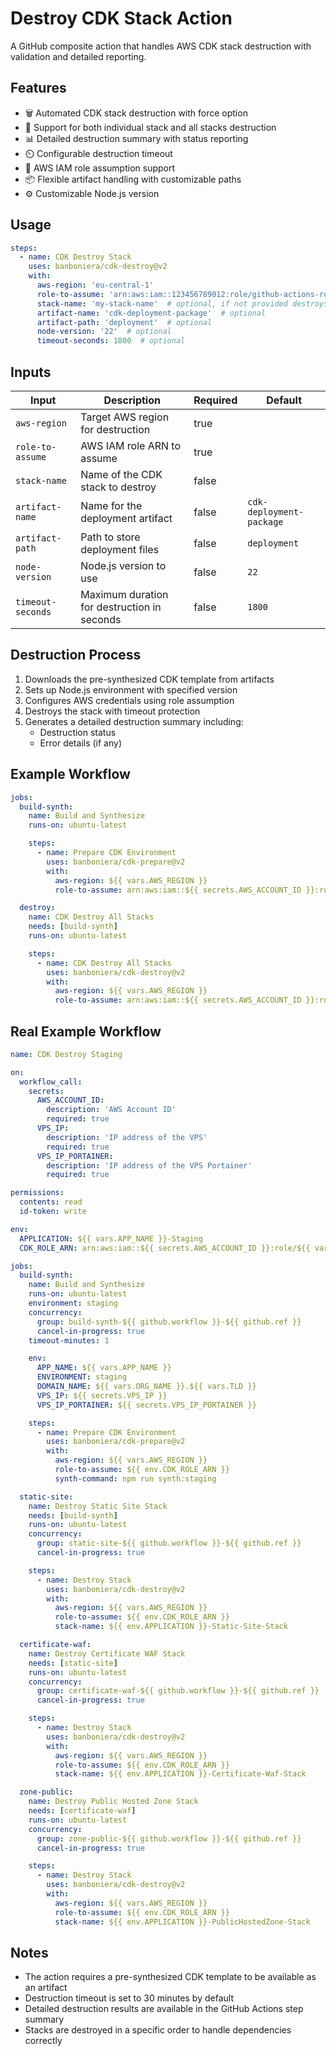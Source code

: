 # Destroy CDK Stack Action

A GitHub composite action that handles AWS CDK stack destruction with validation and detailed reporting.

## Features

- 🗑️ Automated CDK stack destruction with force option
- 🔄 Support for both individual stack and all stacks destruction
- 📊 Detailed destruction summary with status reporting
- ⏲️ Configurable destruction timeout
- 🔐 AWS IAM role assumption support
- 📦 Flexible artifact handling with customizable paths
- ⚙️ Customizable Node.js version

## Usage

```yml
steps:
  - name: CDK Destroy Stack
    uses: banboniera/cdk-destroy@v2
    with:
      aws-region: 'eu-central-1'
      role-to-assume: 'arn:aws:iam::123456789012:role/github-actions-role'
      stack-name: 'my-stack-name'  # optional, if not provided destroys all stacks
      artifact-name: 'cdk-deployment-package'  # optional
      artifact-path: 'deployment'  # optional
      node-version: '22'  # optional
      timeout-seconds: 1800  # optional
```

## Inputs

| Input | Description | Required | Default |
|-------|-------------|----------|---------|
| `aws-region` | Target AWS region for destruction | true | |
| `role-to-assume` | AWS IAM role ARN to assume | true | |
| `stack-name` | Name of the CDK stack to destroy | false | |
| `artifact-name` | Name for the deployment artifact | false | `cdk-deployment-package` |
| `artifact-path` | Path to store deployment files | false | `deployment` |
| `node-version` | Node.js version to use | false | `22` |
| `timeout-seconds` | Maximum duration for destruction in seconds | false | `1800` |

## Destruction Process

1. Downloads the pre-synthesized CDK template from artifacts
2. Sets up Node.js environment with specified version
3. Configures AWS credentials using role assumption
4. Destroys the stack with timeout protection
5. Generates a detailed destruction summary including:
   - Destruction status
   - Error details (if any)

## Example Workflow

```yml
jobs:
  build-synth:
    name: Build and Synthesize
    runs-on: ubuntu-latest

    steps:
      - name: Prepare CDK Environment
        uses: banboniera/cdk-prepare@v2
        with:
          aws-region: ${{ vars.AWS_REGION }}
          role-to-assume: arn:aws:iam::${{ secrets.AWS_ACCOUNT_ID }}:role/${{ vars.APP_NAME }}-Role-CDK

  destroy:
    name: CDK Destroy All Stacks
    needs: [build-synth]
    runs-on: ubuntu-latest

    steps:
      - name: CDK Destroy All Stacks
        uses: banboniera/cdk-destroy@v2
        with:
          aws-region: ${{ vars.AWS_REGION }}
          role-to-assume: arn:aws:iam::${{ secrets.AWS_ACCOUNT_ID }}:role/${{ vars.APP_NAME }}-Role-CDK
```

## Real Example Workflow

```yml
name: CDK Destroy Staging

on:
  workflow_call:
    secrets:
      AWS_ACCOUNT_ID:
        description: 'AWS Account ID'
        required: true
      VPS_IP:
        description: 'IP address of the VPS'
        required: true
      VPS_IP_PORTAINER:
        description: 'IP address of the VPS Portainer'
        required: true

permissions:
  contents: read
  id-token: write

env:
  APPLICATION: ${{ vars.APP_NAME }}-Staging
  CDK_ROLE_ARN: arn:aws:iam::${{ secrets.AWS_ACCOUNT_ID }}:role/${{ vars.APP_NAME }}-Role-CDK

jobs:
  build-synth:
    name: Build and Synthesize
    runs-on: ubuntu-latest
    environment: staging
    concurrency:
      group: build-synth-${{ github.workflow }}-${{ github.ref }}
      cancel-in-progress: true
    timeout-minutes: 1

    env:
      APP_NAME: ${{ vars.APP_NAME }}
      ENVIRONMENT: staging
      DOMAIN_NAME: ${{ vars.ORG_NAME }}.${{ vars.TLD }}
      VPS_IP: ${{ secrets.VPS_IP }}
      VPS_IP_PORTAINER: ${{ secrets.VPS_IP_PORTAINER }}

    steps:
      - name: Prepare CDK Environment
        uses: banboniera/cdk-prepare@v2
        with:
          aws-region: ${{ vars.AWS_REGION }}
          role-to-assume: ${{ env.CDK_ROLE_ARN }}
          synth-command: npm run synth:staging

  static-site:
    name: Destroy Static Site Stack
    needs: [build-synth]
    runs-on: ubuntu-latest
    concurrency:
      group: static-site-${{ github.workflow }}-${{ github.ref }}
      cancel-in-progress: true

    steps:
      - name: Destroy Stack
        uses: banboniera/cdk-destroy@v2
        with:
          aws-region: ${{ vars.AWS_REGION }}
          role-to-assume: ${{ env.CDK_ROLE_ARN }}
          stack-name: ${{ env.APPLICATION }}-Static-Site-Stack

  certificate-waf:
    name: Destroy Certificate WAF Stack
    needs: [static-site]
    runs-on: ubuntu-latest
    concurrency:
      group: certificate-waf-${{ github.workflow }}-${{ github.ref }}
      cancel-in-progress: true

    steps:
      - name: Destroy Stack
        uses: banboniera/cdk-destroy@v2
        with:
          aws-region: ${{ vars.AWS_REGION }}
          role-to-assume: ${{ env.CDK_ROLE_ARN }}
          stack-name: ${{ env.APPLICATION }}-Certificate-Waf-Stack

  zone-public:
    name: Destroy Public Hosted Zone Stack
    needs: [certificate-waf]
    runs-on: ubuntu-latest
    concurrency:
      group: zone-public-${{ github.workflow }}-${{ github.ref }}
      cancel-in-progress: true

    steps:
      - name: Destroy Stack
        uses: banboniera/cdk-destroy@v2
        with:
          aws-region: ${{ vars.AWS_REGION }}
          role-to-assume: ${{ env.CDK_ROLE_ARN }}
          stack-name: ${{ env.APPLICATION }}-PublicHostedZone-Stack
```

## Notes

- The action requires a pre-synthesized CDK template to be available as an artifact
- Destruction timeout is set to 30 minutes by default
- Detailed destruction results are available in the GitHub Actions step summary
- Stacks are destroyed in a specific order to handle dependencies correctly
